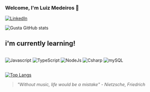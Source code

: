 ### Welcome, I'm Luiz Medeiros 👋

[![LinkedIn](https://img.shields.io/badge/LinkedIn-0077B5?style=for-the-badge&logo=linkedin&logoColor=white)](https://www.linkedin.com/in/l-gms20/)


![Gusta GitHub stats](https://github-readme-stats.vercel.app/api?username=Luizz-Gustavo&show_icons=true&theme=radical)

## i'm currently learning!

<div style="display: inline_block"><br>
    <img src="https://img.shields.io/badge/JavaScript-F7DF1E?style=for-the-badge&logo=javascript&logoColor=black" alt="Javascript">
    <img src="https://img.shields.io/badge/TypeScript-007ACC?style=for-the-badge&logo=typescript&logoColor=white" alt="TypeScript">
    <img src="https://img.shields.io/badge/Node.js-43853D?style=for-the-badge&logo=node.js&logoColor=white" alt="NodeJs">
    <img src="https://img.shields.io/badge/C%23-239120?style=for-the-badge&logo=c-sharp&logoColor=white" alt="Csharp">
    <img src="https://img.shields.io/badge/MySQL-00000F?style=for-the-badge&logo=mysql&logoColor=white" alt="mySQL">
</div><br>

[![Top Langs](https://github-readme-stats.vercel.app/api/top-langs/?username=Luizz-Gustavo)](https://github.com/Luizz-Gustavo)

<blockquote><i>"Without music, life would be a mistake" - Nietzsche, Friedrich<i>
